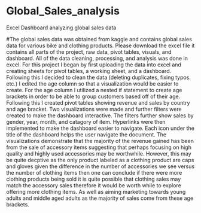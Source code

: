 # Global_Sales_analysis
Excel Dashboard analyzing global sales data 

#The global sales data was obtained from kaggle and contains global sales data for various bike and clothing products. Please download the excel file it contains all parts of the project, raw data, pivot tables, visuals, and dashboard. All of the data cleaning, processing, and analysis was done in excel. For this project I began by first uploading the data into excel and creating sheets for pivot tables, a working sheet, and a dashboard. Following this I decided to clean the data (deleting duplicates, fixing typos. etc.) I edited the age column so that a visualization would be easier to create. For the age column I utilized a nested if statement to create age brackets in order to be able to group customers based off of their age. Following this I created pivot tables showing revenue and sales by country and age bracket. Two visualizations were made and further filters were created to make the dashboard interactive. The filters further show sales by gender, year, month, and catagory of item. Hyperlinks were then implemented to make the dashboard easier to navigate. Each icon under the title of the dashboard helps the user navigate the document. The visualizations demonstrate that the majority of the revenue gained has been from the sale of accessory items suggesting that perhaps focusing on high quality and highly used accessories may be worthwhile. However, this may be quite decptive as the only product labeled as a clothing product are caps and gloves given the difference in the number of accessories we see versus the number of clothing items then one can conclude if there were more clothing products being sold it is quite possible that clothing sales may match the accessory sales therefore it would be worth while to explore offering more clothing items. As well as aiming marketing towards young adults and middle aged adults as the majority of sales come from these age brackets. 
